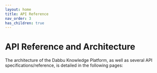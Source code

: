 ```yaml
---
layout: home
title: API Reference
nav_order: 3
has_children: true
---
```


# API Reference and Architecture

The architecture of the Dabbu Knowledge Platform, as well as several API specifications/reference, is detailed in the following pages:
